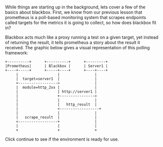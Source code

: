 While things are starting up in the background, lets cover a few of the basics about blackbox.  First, we know from our previous lesson that prometheus is a poll-based monitoring system that scrapes endpoints called targets for the metrics it is going to collect, so how does blackbox fit in?

Blackbox acts much like a proxy running a test on a given target, yet instead of returning the result, it tells prometheus a story about the result it received.  The graphic below gives a visual representation of this polling framework:

```text
+----------+      +----------+      +---------+
|Prometheus|      | Blackbox |      | Server1 |
+----+-----+      +-----+----+      +----+----+
     |                  |                |
     |  target=server1  |                |
     +------------------>                |
     |  module=http_2xx |                |
     |                  | http://server1 |
     |                  +---------------->
     |                  |                |
     |                  |   http_result  |
     |                  <------------------+
     |                  |                |
     |   scrape_result  |                |
     <------------------+                |
     |                  |                |
     +                  +                +
```

Click continue to see if the environment is ready for use.
